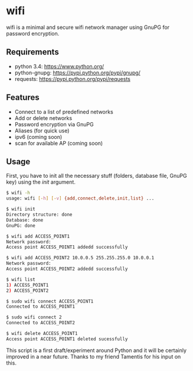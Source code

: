 wifi
====
wifi is a minimal and secure wifi network manager using GnuPG for password encryption.

## Requirements
 * python 3.4: https://www.python.org/
 * python-gnupg: https://pypi.python.org/pypi/gnupg/
 * requests: https://pypi.python.org/pypi/requests

## Features
* Connect to a list of predefined networks
* Add or delete networks
* Password encryption via GnuPG
* Aliases (for quick use)
* ipv6 (coming soon)
* scan for available AP (coming soon)

## Usage
First, you have to init all the necessary stuff (folders, database file, GnuPG key) using the _init_ argument.
```sh
$ wifi -h
usage: wifi [-h] [-v] {add,connect,delete,init,list} ...

$ wifi init
Directory structure: done
Database: done
GnuPG: done

$ wifi add ACCESS_POINT1
Network password:
Access point ACCESS_POINT1 addedd successfully

$ wifi add ACCESS_POINT2 10.0.0.5 255.255.255.0 10.0.0.1
Network password:
Access point ACCESS_POINT2 addedd successfully

$ wifi list
1) ACCESS_POINT1
2) ACCESS_POINT2

$ sudo wifi connect ACCESS_POINT1
Connected to ACCESS_POINT1

$ sudo wifi connect 2
Connected to ACCESS_POINT2

$ wifi delete ACCESS_POINT1
Access point ACCESS_POINT1 deleted sucessfully
```

This script is a first draft/experiment around Python and it will be
certainly improved in a near future. Thanks to my friend Tamentis for
his input on this.

